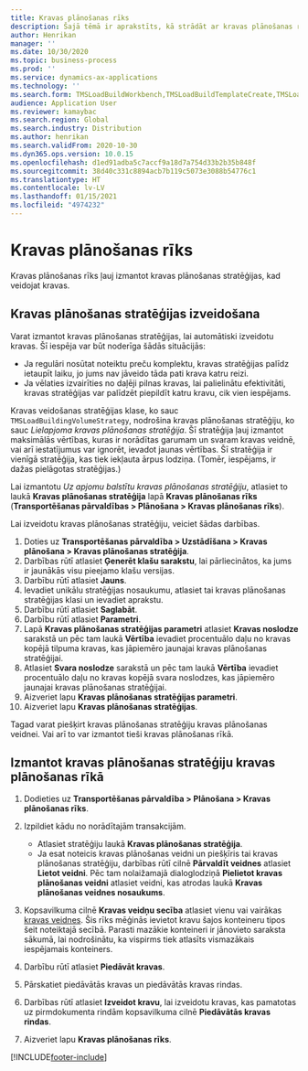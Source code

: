 ```yaml
---
title: Kravas plānošanas rīks
description: Šajā tēmā ir aprakstīts, kā strādāt ar kravas plānošanas rīku.
author: Henrikan
manager: ''
ms.date: 10/30/2020
ms.topic: business-process
ms.prod: ''
ms.service: dynamics-ax-applications
ms.technology: ''
ms.search.form: TMSLoadBuildWorkbench,TMSLoadBuildTemplateCreate,TMSLoadBuildStrategy,TMSLoadBuildTemplateApply
audience: Application User
ms.reviewer: kamaybac
ms.search.region: Global
ms.search.industry: Distribution
ms.author: henrikan
ms.search.validFrom: 2020-10-30
ms.dyn365.ops.version: 10.0.15
ms.openlocfilehash: d1ed91adba5c7accf9a18d7a754d33b2b35b848f
ms.sourcegitcommit: 38d40c331c8894acb7b119c5073e3088b54776c1
ms.translationtype: HT
ms.contentlocale: lv-LV
ms.lasthandoff: 01/15/2021
ms.locfileid: "4974232"
---
```

# <a name="load-building-workbench"></a>Kravas plānošanas rīks

Kravas plānošanas rīks ļauj izmantot kravas plānošanas stratēģijas, kad veidojat kravas.

## <a name="create-a-load-building-strategy"></a>Kravas plānošanas stratēģijas izveidošana

Varat izmantot kravas plānošanas stratēģijas, lai automātiski izveidotu kravas. Šī iespēja var būt noderīga šādās situācijās:

- Ja regulāri nosūtat noteiktu preču komplektu, kravas stratēģijas palīdz ietaupīt laiku, jo jums nav jāveido tāda pati krava katru reizi.
- Ja vēlaties izvairīties no daļēji pilnas kravas, lai palielinātu efektivitāti, kravas stratēģijas var palīdzēt piepildīt katru kravu, cik vien iespējams.

Kravas veidošanas stratēģijas klase, ko sauc `TMSLoadBuildingVolumeStrategy`, nodrošina kravas plānošanas stratēģiju, ko sauc *Lielapjoma kravas plānošanas stratēģija*. Šī stratēģija ļauj izmantot maksimālās vērtības, kuras ir norādītas garumam un svaram kravas veidnē, vai arī iestatījumus var ignorēt, ievadot jaunas vērtības. Šī stratēģija ir vienīgā stratēģija, kas tiek iekļauta ārpus lodziņa. (Tomēr, iespējams, ir dažas pielāgotas stratēģijas.)

Lai izmantotu *Uz apjomu balstītu kravas plānošanas stratēģiju*, atlasiet to laukā **Kravas plānošanas stratēģija** lapā **Kravas plānošanas rīks** (**Transportēšanas pārvaldības &gt; Plānošana &gt; Kravas plānošanas rīks**).

Lai izveidotu kravas plānošanas stratēģiju, veiciet šādas darbības.

1. Doties uz **Transportēšanas pārvaldība &gt; Uzstādīšana &gt; Kravas plānošana &gt; Kravas plānošanas stratēģija**.
1. Darbības rūtī atlasiet **Ģenerēt klašu sarakstu**, lai pārliecinātos, ka jums ir jaunākās visu pieejamo klašu versijas.
1. Darbību rūtī atlasiet **Jauns**.
1. Ievadiet unikālu stratēģijas nosaukumu, atlasiet tai kravas plānošanas stratēģijas klasi un ievadiet aprakstu.
1. Darbību rūtī atlasiet **Saglabāt**.
1. Darbību rūtī atlasiet **Parametri**.
1. Lapā **Kravas plānošanas stratēģijas parametri** atlasiet **Kravas noslodze** sarakstā un pēc tam laukā **Vērtība** ievadiet procentuālo daļu no kravas kopējā tilpuma kravas, kas jāpiemēro jaunajai kravas plānošanas stratēģijai.
1. Atlasiet **Svara noslodze** sarakstā un pēc tam laukā **Vērtība** ievadiet procentuālo daļu no kravas kopējā svara noslodzes, kas jāpiemēro jaunajai kravas plānošanas stratēģijai.
1. Aizveriet lapu **Kravas plānošanas stratēģijas parametri**.
1. Aizveriet lapu **Kravas plānošanas stratēģijas**.

Tagad varat piešķirt kravas plānošanas stratēģiju kravas plānošanas veidnei. Vai arī to var izmantot tieši kravas plānošanas rīkā.

## <a name="use-a-load-building-strategy-in-the-load-building-workbench"></a>Izmantot kravas plānošanas stratēģiju kravas plānošanas rīkā

1. Dodieties uz **Transportēšanas pārvaldība &gt; Plānošana &gt; Kravas plānošanas rīks**.
1. Izpildiet kādu no norādītajām transakcijām.

    - Atlasiet stratēģiju laukā **Kravas plānošanas stratēģija**.
    - Ja esat noteicis kravas plānošanas veidni un piešķīris tai kravas plānošanas stratēģiju, darbības rūtī cilnē **Pārvaldīt veidnes** atlasiet **Lietot veidni**. Pēc tam nolaižamajā dialoglodziņā **Pielietot kravas plānošanas veidni** atlasiet veidni, kas atrodas laukā **Kravas plānošanas veidnes nosaukums**.

1. Kopsavilkuma cilnē **Kravas veidņu secība** atlasiet vienu vai vairākas [kravas veidnes](load-template.md). Šis rīks mēģinās ievietot kravu šajos konteineru tipos šeit noteiktajā secībā. Parasti mazākie konteineri ir jānovieto saraksta sākumā, lai nodrošinātu, ka vispirms tiek atlasīts vismazākais iespējamais konteiners.
1. Darbību rūtī atlasiet **Piedāvāt kravas**.
1. Pārskatiet piedāvātās kravas un piedāvātās kravas rindas.
1. Darbības rūtī atlasiet **Izveidot kravu**, lai izveidotu kravas, kas pamatotas uz pirmdokumenta rindām kopsavilkuma cilnē **Piedāvātās kravas rindas**.
1. Aizveriet lapu **Kravas plānošanas rīks**.


[!INCLUDE[footer-include](../../../includes/footer-banner.md)]